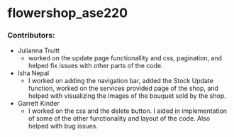# flowershop_ase220

### Contributors:
- Julianna Truitt 
  - worked on the update page functionallity and css, pagination, and helped fix issues with other parts of the code.
- Isha Nepal
    - I worked on adding the navigation bar, added the Stock Update function, worked on the services provided page of the shop, and helped with visualizing the images of the bouquet sold by the shop.
- Garrett Kinder
  - I worked on the css and the delete button. I aided in implementation of some of the other functionality and layout of the code. Also helped with bug issues.